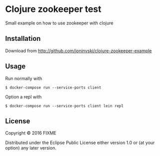 # Clojure zookeeper test

Small example on how to use zookeeper with clojure

## Installation

Download from http://github.com/joninvski/clojure-zookeeper-example

## Usage

Run normally with

    $ docker-compose run --service-ports client

Option a repl with

    $ docker-compose run --service-ports client lein repl

## License

Copyright © 2016 FIXME

Distributed under the Eclipse Public License either version 1.0 or (at
your option) any later version.
